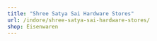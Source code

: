 ```yaml
---
title: "Shree Satya Sai Hardware Stores"
url: /indore/shree-satya-sai-hardware-stores/
shop: Eisenwaren
---
```

